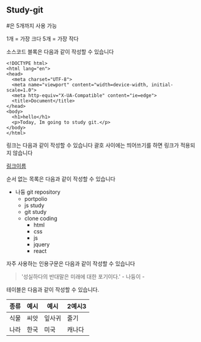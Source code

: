 ## Study-git


#은 5개까지 사용 가능

1개 = 가장 크다
5개 = 가장 작다

소스코드 블록은 다음과 같이 작성할 수 있습니다


````
<!DOCTYPE html>
<html lang="en">
<head>
  <meta charset="UTF-8">
  <meta name="viewport" content="width=device-width, initial-scale=1.0">
  <meta http-equiv="X-UA-Compatible" content="ie=edge">
  <title>Document</title>
</head>
<body>
  <h1>hello</h1>
  <p>Today, Im going to study git.</p>
</body>
</html>

````

링크는 다음과 같이 작성할 수 있습니다
괄호 사이에는 띄어쓰기를 하면 링크가 적용되지 않습니다

[링크이름](https://github.com/nadyungkr)


순서 없는 목록은 다음과 같이 작성할 수 있습니다

* 나듕 git repository
  * portpolio
  * js study
  * git study
  * clone coding
    * html
    * css
    * js
    * jquery
    * react
    
 자주 사용하는 인용구문은 다음과 같이 작성할 수 있습니다
 
 > '성실하다의 반대말은 미래에 대한 포기이다.' - 나듕이 -
 
 테이블은 다음과 같이 작성할 수 있습니다.
 
 종류|예시|예시|2예시3
 |---|---|---|---|
 식물|씨앗|잎사귀|줄기
 나라|한국|미국|캐나다
 
